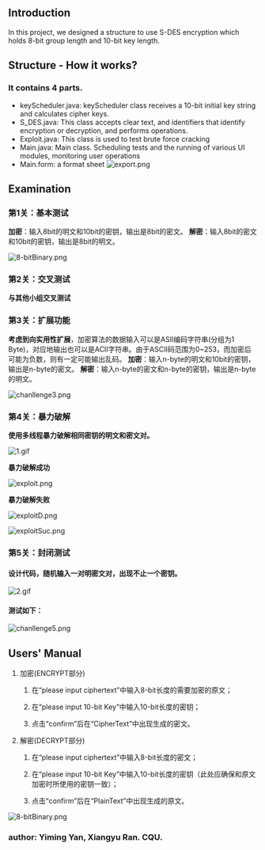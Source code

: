 ## Introduction
In this project, we designed a structure to use S-DES encryption which holds 8-bit group length and 10-bit key length.


## Structure - How it works?
### It contains 4 parts.
- keyScheduler.java: keyScheduler class receives a 10-bit initial key string and calculates cipher keys.
- S_DES.java: This class accepts clear text, and identifiers that identify encryption or decryption, and performs operations.
- Exploit.java: This class is used to test brute force cracking
- Main.java: Main class. Scheduling tests and the running of various UI modules, monitoring user operations
- Main.form: a format sheet
![export.png](image%2Fexport.png)



## Examination


### **第1关：基本测试**

   **加密**：输入8bit的明文和10bit的密钥，输出是8bit的密文。
   **解密**：输入8bit的密文和10bit的密钥，输出是8bit的明文。

![8-bitBinary.png](image%2F8-bitBinary.png)



### **第2关：交叉测试**

   **与其他小组交叉测试**
   




### **第3关：扩展功能**

   **考虑到向实用性扩展**，加密算法的数据输入可以是ASII编码字符串(分组为1 Byte)，对应地输出也可以是ACII字符串。由于ASCII码范围为0~253，而加密后可能为负数，则有一定可能输出乱码。
   **加密**：输入n-byte的明文和10bit的密钥，输出是n-byte的密文。
   **解密**：输入n-byte的密文和n-byte的密钥，输出是n-byte的明文。


![chanllenge3.png](image%2Fchanllenge3.png)



### **第4关：暴力破解**

   **使用多线程暴力破解相同密钥的明文和密文对。**

![1.gif](image%2F1.gif)


   **暴力破解成功**

![exploit.png](image%2Fexploit.png)


   **暴力破解失败**
   
![exploitD.png](image%2FexploitD.png)


![exploitSuc.png](image%2FexploitSuc.png)




### **第5关：封闭测试**

#### 设计代码，随机输入一对明密文对，出现不止一个密钥。

![2.gif](image%2F2.gif)


#### 测试如下：

![chanllenge5.png](image%2Fchanllenge5.png)



## Users' Manual

1. 加密(ENCRYPT部分)

    1. 在“please input ciphertext”中输入8-bit长度的需要加密的原文；

    1. 在“please input 10-bit Key”中输入10-bit长度的密钥；

    1. 点击“confirm”后在“CipherText”中出现生成的密文。

2. 解密(DECRYPT部分)

    1. 在“please input ciphertext”中输入8-bit长度的密文；

    1. 在“please input 10-bit Key”中输入10-bit长度的密钥（此处应确保和原文加密时所使用的密钥一致）；

    1. 点击“confirm”后在“PlainText”中出现生成的原文。

![8-bitBinary.png](image%2F8-bitBinary.png)


### author: Yiming Yan, Xiangyu Ran. CQU.